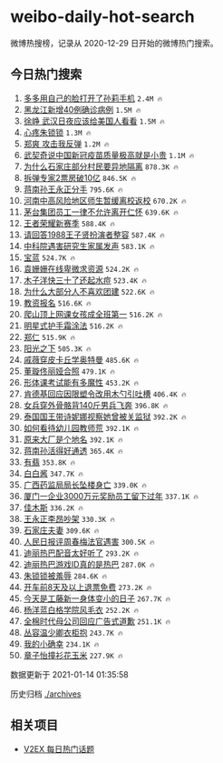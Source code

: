 # weibo-daily-hot-search

微博热搜榜，记录从 2020-12-29 日开始的微博热门搜索。

## 今日热门搜索

<!-- BEGIN -->

1. [多多用自己的脸打开了孙莉手机](https://s.weibo.com/weibo?q=%23%E5%A4%9A%E5%A4%9A%E7%94%A8%E8%87%AA%E5%B7%B1%E7%9A%84%E8%84%B8%E6%89%93%E5%BC%80%E4%BA%86%E5%AD%99%E8%8E%89%E6%89%8B%E6%9C%BA%23&Refer=top) `2.4M 🔥`
1. [黑龙江新增40例确诊病例](https://s.weibo.com/weibo?q=%23%E9%BB%91%E9%BE%99%E6%B1%9F%E6%96%B0%E5%A2%9E40%E4%BE%8B%E7%A1%AE%E8%AF%8A%E7%97%85%E4%BE%8B%23&Refer=top) `1.5M 🔥`
1. [徐峥 武汉日夜应该给美国人看看](https://s.weibo.com/weibo?q=%E5%BE%90%E5%B3%A5%20%E6%AD%A6%E6%B1%89%E6%97%A5%E5%A4%9C%E5%BA%94%E8%AF%A5%E7%BB%99%E7%BE%8E%E5%9B%BD%E4%BA%BA%E7%9C%8B%E7%9C%8B&Refer=top) `1.5M 🔥`
1. [心疼朱锁锁](https://s.weibo.com/weibo?q=%E5%BF%83%E7%96%BC%E6%9C%B1%E9%94%81%E9%94%81&Refer=top) `1.3M 🔥`
1. [郑爽 攻击我反弹](https://s.weibo.com/weibo?q=%E9%83%91%E7%88%BD%20%E6%94%BB%E5%87%BB%E6%88%91%E5%8F%8D%E5%BC%B9&Refer=top) `1.2M 🔥`
1. [武契奇说中国新冠疫苗质量极高就是小贵](https://s.weibo.com/weibo?q=%23%E6%AD%A6%E5%A5%91%E5%A5%87%E8%AF%B4%E4%B8%AD%E5%9B%BD%E6%96%B0%E5%86%A0%E7%96%AB%E8%8B%97%E8%B4%A8%E9%87%8F%E6%9E%81%E9%AB%98%E5%B0%B1%E6%98%AF%E5%B0%8F%E8%B4%B5%23&Refer=top) `1.1M 🔥`
1. [为什么石家庄部分村民要异地隔离](https://s.weibo.com/weibo?q=%23%E4%B8%BA%E4%BB%80%E4%B9%88%E7%9F%B3%E5%AE%B6%E5%BA%84%E9%83%A8%E5%88%86%E6%9D%91%E6%B0%91%E8%A6%81%E5%BC%82%E5%9C%B0%E9%9A%94%E7%A6%BB%23&Refer=top) `878.3K 🔥`
1. [拆弹专家2票房破10亿](https://s.weibo.com/weibo?q=%23%E6%8B%86%E5%BC%B9%E4%B8%93%E5%AE%B62%E7%A5%A8%E6%88%BF%E7%A0%B410%E4%BA%BF%23&Refer=top) `846.5K 🔥`
1. [蒋南孙王永正分手](https://s.weibo.com/weibo?q=%23%E8%92%8B%E5%8D%97%E5%AD%99%E7%8E%8B%E6%B0%B8%E6%AD%A3%E5%88%86%E6%89%8B%23&Refer=top) `795.6K 🔥`
1. [河南中高风险地区师生暂缓离校返校](https://s.weibo.com/weibo?q=%E6%B2%B3%E5%8D%97%E4%B8%AD%E9%AB%98%E9%A3%8E%E9%99%A9%E5%9C%B0%E5%8C%BA%E5%B8%88%E7%94%9F%E6%9A%82%E7%BC%93%E7%A6%BB%E6%A0%A1%E8%BF%94%E6%A0%A1&Refer=top) `670.2K 🔥`
1. [茅台集团员工一律不允许离开仁怀](https://s.weibo.com/weibo?q=%23%E8%8C%85%E5%8F%B0%E9%9B%86%E5%9B%A2%E5%91%98%E5%B7%A5%E4%B8%80%E5%BE%8B%E4%B8%8D%E5%85%81%E8%AE%B8%E7%A6%BB%E5%BC%80%E4%BB%81%E6%80%80%23&Refer=top) `639.6K 🔥`
1. [王者荣耀新赛季](https://s.weibo.com/weibo?q=%E7%8E%8B%E8%80%85%E8%8D%A3%E8%80%80%E6%96%B0%E8%B5%9B%E5%AD%A3&Refer=top) `588.4K 🔥`
1. [请回答1988王子贤扮演者整容](https://s.weibo.com/weibo?q=%23%E8%AF%B7%E5%9B%9E%E7%AD%941988%E7%8E%8B%E5%AD%90%E8%B4%A4%E6%89%AE%E6%BC%94%E8%80%85%E6%95%B4%E5%AE%B9%23&Refer=top) `587.4K 🔥`
1. [中科院遇害研究生家属发声](https://s.weibo.com/weibo?q=%E4%B8%AD%E7%A7%91%E9%99%A2%E9%81%87%E5%AE%B3%E7%A0%94%E7%A9%B6%E7%94%9F%E5%AE%B6%E5%B1%9E%E5%8F%91%E5%A3%B0&Refer=top) `583.1K 🔥`
1. [宝蓝](https://s.weibo.com/weibo?q=%E5%AE%9D%E8%93%9D&Refer=top) `524.7K 🔥`
1. [袁姗姗在线卑微求资源](https://s.weibo.com/weibo?q=%23%E8%A2%81%E5%A7%97%E5%A7%97%E5%9C%A8%E7%BA%BF%E5%8D%91%E5%BE%AE%E6%B1%82%E8%B5%84%E6%BA%90%23&Refer=top) `524.2K 🔥`
1. [木子洋快三十了还起水痘](https://s.weibo.com/weibo?q=%23%E6%9C%A8%E5%AD%90%E6%B4%8B%E5%BF%AB%E4%B8%89%E5%8D%81%E4%BA%86%E8%BF%98%E8%B5%B7%E6%B0%B4%E7%97%98%23&Refer=top) `523.4K 🔥`
1. [为什么大部分人不喜欢团建](https://s.weibo.com/weibo?q=%23%E4%B8%BA%E4%BB%80%E4%B9%88%E5%A4%A7%E9%83%A8%E5%88%86%E4%BA%BA%E4%B8%8D%E5%96%9C%E6%AC%A2%E5%9B%A2%E5%BB%BA%23&Refer=top) `522.6K 🔥`
1. [教资报名](https://s.weibo.com/weibo?q=%E6%95%99%E8%B5%84%E6%8A%A5%E5%90%8D&Refer=top) `516.6K 🔥`
1. [爬山顶上网课女孩成全班第一](https://s.weibo.com/weibo?q=%E7%88%AC%E5%B1%B1%E9%A1%B6%E4%B8%8A%E7%BD%91%E8%AF%BE%E5%A5%B3%E5%AD%A9%E6%88%90%E5%85%A8%E7%8F%AD%E7%AC%AC%E4%B8%80&Refer=top) `516.2K 🔥`
1. [明星式护手霜涂法](https://s.weibo.com/weibo?q=%23%E6%98%8E%E6%98%9F%E5%BC%8F%E6%8A%A4%E6%89%8B%E9%9C%9C%E6%B6%82%E6%B3%95%23&Refer=top) `516.2K 🔥`
1. [郑仁](https://s.weibo.com/weibo?q=%E9%83%91%E4%BB%81&Refer=top) `515.9K 🔥`
1. [阳光之下](https://s.weibo.com/weibo?q=%E9%98%B3%E5%85%89%E4%B9%8B%E4%B8%8B&Refer=top) `505.3K 🔥`
1. [戚薇穿皮卡丘学奥特曼](https://s.weibo.com/weibo?q=%23%E6%88%9A%E8%96%87%E7%A9%BF%E7%9A%AE%E5%8D%A1%E4%B8%98%E5%AD%A6%E5%A5%A5%E7%89%B9%E6%9B%BC%23&Refer=top) `485.6K 🔥`
1. [董璇佟丽娅合照](https://s.weibo.com/weibo?q=%23%E8%91%A3%E7%92%87%E4%BD%9F%E4%B8%BD%E5%A8%85%E5%90%88%E7%85%A7%23&Refer=top) `479.1K 🔥`
1. [形体课考试能有多魔性](https://s.weibo.com/weibo?q=%23%E5%BD%A2%E4%BD%93%E8%AF%BE%E8%80%83%E8%AF%95%E8%83%BD%E6%9C%89%E5%A4%9A%E9%AD%94%E6%80%A7%23&Refer=top) `453.2K 🔥`
1. [肯德基回应因限塑令改用木勺引吐槽](https://s.weibo.com/weibo?q=%23%E8%82%AF%E5%BE%B7%E5%9F%BA%E5%9B%9E%E5%BA%94%E5%9B%A0%E9%99%90%E5%A1%91%E4%BB%A4%E6%94%B9%E7%94%A8%E6%9C%A8%E5%8B%BA%E5%BC%95%E5%90%90%E6%A7%BD%23&Refer=top) `406.4K 🔥`
1. [女兵穿外骨骼背140斤男兵飞奔](https://s.weibo.com/weibo?q=%E5%A5%B3%E5%85%B5%E7%A9%BF%E5%A4%96%E9%AA%A8%E9%AA%BC%E8%83%8C140%E6%96%A4%E7%94%B7%E5%85%B5%E9%A3%9E%E5%A5%94&Refer=top) `396.8K 🔥`
1. [泰国国王带诗妮娜视察她曾被关监狱](https://s.weibo.com/weibo?q=%23%E6%B3%B0%E5%9B%BD%E5%9B%BD%E7%8E%8B%E5%B8%A6%E8%AF%97%E5%A6%AE%E5%A8%9C%E8%A7%86%E5%AF%9F%E5%A5%B9%E6%9B%BE%E8%A2%AB%E5%85%B3%E7%9B%91%E7%8B%B1%23&Refer=top) `392.2K 🔥`
1. [如何看待幼儿园教师荒](https://s.weibo.com/weibo?q=%23%E5%A6%82%E4%BD%95%E7%9C%8B%E5%BE%85%E5%B9%BC%E5%84%BF%E5%9B%AD%E6%95%99%E5%B8%88%E8%8D%92%23&Refer=top) `392.1K 🔥`
1. [原来大厂是个地名](https://s.weibo.com/weibo?q=%23%E5%8E%9F%E6%9D%A5%E5%A4%A7%E5%8E%82%E6%98%AF%E4%B8%AA%E5%9C%B0%E5%90%8D%23&Refer=top) `392.1K 🔥`
1. [蒋南孙活得好通透](https://s.weibo.com/weibo?q=%23%E8%92%8B%E5%8D%97%E5%AD%99%E6%B4%BB%E5%BE%97%E5%A5%BD%E9%80%9A%E9%80%8F%23&Refer=top) `365.4K 🔥`
1. [有翡](https://s.weibo.com/weibo?q=%E6%9C%89%E7%BF%A1&Refer=top) `353.8K 🔥`
1. [白白酱](https://s.weibo.com/weibo?q=%E7%99%BD%E7%99%BD%E9%85%B1&Refer=top) `347.7K 🔥`
1. [广西药监局局长坠楼身亡](https://s.weibo.com/weibo?q=%23%E5%B9%BF%E8%A5%BF%E8%8D%AF%E7%9B%91%E5%B1%80%E5%B1%80%E9%95%BF%E5%9D%A0%E6%A5%BC%E8%BA%AB%E4%BA%A1%23&Refer=top) `339.0K 🔥`
1. [厦门一企业3000万元奖励员工留下过年](https://s.weibo.com/weibo?q=%23%E5%8E%A6%E9%97%A8%E4%B8%80%E4%BC%81%E4%B8%9A3000%E4%B8%87%E5%85%83%E5%A5%96%E5%8A%B1%E5%91%98%E5%B7%A5%E7%95%99%E4%B8%8B%E8%BF%87%E5%B9%B4%23&Refer=top) `337.1K 🔥`
1. [佳木斯](https://s.weibo.com/weibo?q=%E4%BD%B3%E6%9C%A8%E6%96%AF&Refer=top) `336.2K 🔥`
1. [王永正李昂吵架](https://s.weibo.com/weibo?q=%23%E7%8E%8B%E6%B0%B8%E6%AD%A3%E6%9D%8E%E6%98%82%E5%90%B5%E6%9E%B6%23&Refer=top) `330.3K 🔥`
1. [石家庄夫妻](https://s.weibo.com/weibo?q=%E7%9F%B3%E5%AE%B6%E5%BA%84%E5%A4%AB%E5%A6%BB&Refer=top) `309.6K 🔥`
1. [人民日报评周春梅法官遇害](https://s.weibo.com/weibo?q=%23%E4%BA%BA%E6%B0%91%E6%97%A5%E6%8A%A5%E8%AF%84%E5%91%A8%E6%98%A5%E6%A2%85%E6%B3%95%E5%AE%98%E9%81%87%E5%AE%B3%23&Refer=top) `300.5K 🔥`
1. [迪丽热巴配音太好听了](https://s.weibo.com/weibo?q=%23%E8%BF%AA%E4%B8%BD%E7%83%AD%E5%B7%B4%E9%85%8D%E9%9F%B3%E5%A4%AA%E5%A5%BD%E5%90%AC%E4%BA%86%23&Refer=top) `293.2K 🔥`
1. [迪丽热巴游戏ID真的是热巴](https://s.weibo.com/weibo?q=%E8%BF%AA%E4%B8%BD%E7%83%AD%E5%B7%B4%E6%B8%B8%E6%88%8FID%E7%9C%9F%E7%9A%84%E6%98%AF%E7%83%AD%E5%B7%B4&Refer=top) `287.0K 🔥`
1. [朱锁锁被羞辱](https://s.weibo.com/weibo?q=%23%E6%9C%B1%E9%94%81%E9%94%81%E8%A2%AB%E7%BE%9E%E8%BE%B1%23&Refer=top) `284.6K 🔥`
1. [开车前8天及以上退票免费](https://s.weibo.com/weibo?q=%E5%BC%80%E8%BD%A6%E5%89%8D8%E5%A4%A9%E5%8F%8A%E4%BB%A5%E4%B8%8A%E9%80%80%E7%A5%A8%E5%85%8D%E8%B4%B9&Refer=top) `273.2K 🔥`
1. [今天是工藤新一身体变小的日子](https://s.weibo.com/weibo?q=%23%E4%BB%8A%E5%A4%A9%E6%98%AF%E5%B7%A5%E8%97%A4%E6%96%B0%E4%B8%80%E8%BA%AB%E4%BD%93%E5%8F%98%E5%B0%8F%E7%9A%84%E6%97%A5%E5%AD%90%23&Refer=top) `267.7K 🔥`
1. [杨洋蓝白格学院风毛衣](https://s.weibo.com/weibo?q=%23%E6%9D%A8%E6%B4%8B%E8%93%9D%E7%99%BD%E6%A0%BC%E5%AD%A6%E9%99%A2%E9%A3%8E%E6%AF%9B%E8%A1%A3%23&Refer=top) `252.2K 🔥`
1. [全棉时代母公司回应广告式道歉](https://s.weibo.com/weibo?q=%23%E5%85%A8%E6%A3%89%E6%97%B6%E4%BB%A3%E6%AF%8D%E5%85%AC%E5%8F%B8%E5%9B%9E%E5%BA%94%E5%B9%BF%E5%91%8A%E5%BC%8F%E9%81%93%E6%AD%89%23&Refer=top) `251.1K 🔥`
1. [丛容温少卿衣柜抱](https://s.weibo.com/weibo?q=%23%E4%B8%9B%E5%AE%B9%E6%B8%A9%E5%B0%91%E5%8D%BF%E8%A1%A3%E6%9F%9C%E6%8A%B1%23&Refer=top) `243.7K 🔥`
1. [我的小确幸](https://s.weibo.com/weibo?q=%23%E6%88%91%E7%9A%84%E5%B0%8F%E7%A1%AE%E5%B9%B8%23&Refer=top) `234.1K 🔥`
1. [章子怡撞衫花玉米](https://s.weibo.com/weibo?q=%23%E7%AB%A0%E5%AD%90%E6%80%A1%E6%92%9E%E8%A1%AB%E8%8A%B1%E7%8E%89%E7%B1%B3%23&Refer=top) `227.9K 🔥`

数据更新于 2021-01-14 01:35:58

<!-- END -->

历史归档 [./archives](./archives)

## 相关项目

- [V2EX 每日热门话题](https://github.com/realLeonardo/v2ex-daily-hot-topic)
